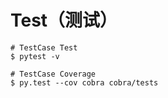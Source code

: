 # Test（测试）

```
# TestCase Test
$ pytest -v

# TestCase Coverage
$ py.test --cov cobra cobra/tests
```